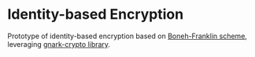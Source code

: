 # Identity-based Encryption

Prototype of identity-based encryption based on [Boneh-Franklin scheme](https://crypto.stanford.edu/~dabo/papers/bfibe.pdf), leveraging [gnark-crypto library](https://github.com/Consensys/gnark-crypto).
